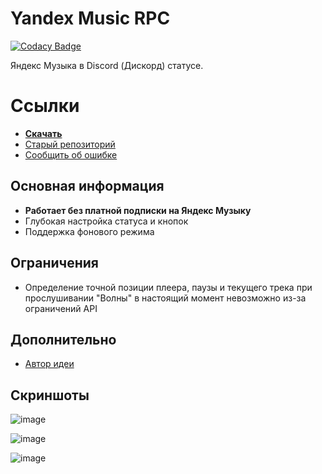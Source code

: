 # Yandex Music RPC

[![Codacy Badge](https://api.codacy.com/project/badge/Grade/845159b9539f4752aa97d34c84331dd7)](https://app.codacy.com/gh/Soto4ka37/Yandex-Music-RPC?utm_source=github.com&utm_medium=referral&utm_content=Soto4ka37/Yandex-Music-RPC&utm_campaign=Badge_Grade)

Яндекс Музыка в Discord (Дискорд) статусе.

# Ссылки
- [**Скачать**](https://github.com/Soto4ka37/Yandex-Music-RPC/releases/latest)
- [Старый репозиторий](https://github.com/Soto4ka37/Yandex-Music-RPC-Lite)
- [Сообщить об ошибке](https://github.com/Soto4ka37/Yandex-Music-RPC/issues/)
## Основная информация
- **Работает без платной подписки на Яндекс Музыку**
- Глубокая настройка статуса и кнопок
- Поддержка фонового режима

## Ограничения
- Определение точной позиции плеера, паузы и текущего трека при прослушивании "Волны" в настоящий момент невозможно из-за ограничений API

## Дополнительно
- [Автор идеи](https://zelenka.guru/threads/4728759)

## Скриншоты
![image](https://github.com/Soto4ka37/Yandex-Music-RPC/assets/62742200/57aa46d1-1479-4402-8d63-2535e729898e)

![image](https://github.com/Soto4ka37/Yandex-Music-RPC/assets/62742200/6ee0db73-fab8-4484-8ded-f89df407a331)

![image](https://github.com/Soto4ka37/Yandex-Music-RPC/assets/62742200/20647911-2650-4a07-a7ce-dfb76eca01a6)
